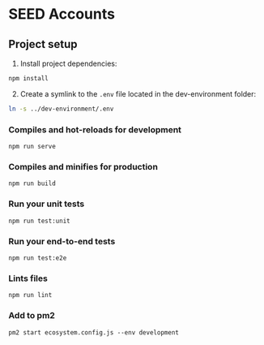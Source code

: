 # SEED Accounts

## Project setup

1. Install project dependencies:

```bash
npm install
```

2. Create a symlink to the `.env` file located in the dev-environment folder:

```bash
ln -s ../dev-environment/.env
```

### Compiles and hot-reloads for development
```
npm run serve
```

### Compiles and minifies for production
```
npm run build
```

### Run your unit tests
```
npm run test:unit
```

### Run your end-to-end tests
```
npm run test:e2e
```

### Lints files
```
npm run lint
```

### Add to pm2
```
pm2 start ecosystem.config.js --env development
```
